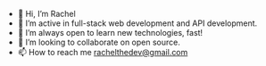 - 👋 Hi, I’m Rachel
- 👀 I’m active in full-stack web development and API development.
- 🌱 I’m always open to learn new technologies, fast!
- 💞️ I’m looking to collaborate on open source.
- 📫 How to reach me rachelthedev@gmail.com

<!---
GoldenKimchee/GoldenKimchee is a ✨ special ✨ repository because its `README.md` (this file) appears on your GitHub profile.
You can click the Preview link to take a look at your changes.
--->
